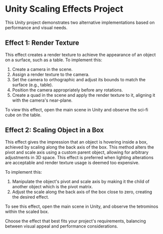 # Unity Scaling Effects Project

This Unity project demonstrates two alternative implementations based on performance and visual needs.

## Effect 1: Render Texture

This effect creates a render texture to achieve the appearance of an object on a surface, such as a table. To implement this:

1. Create a camera in the scene.
2. Assign a render texture to the camera.
3. Set the camera to orthographic and adjust its bounds to match the surface (e.g., table).
4. Position the camera appropriately before any rotations.
5. Create a quad in the scene and apply the render texture to it, aligning it with the camera's near-plane.

To view this effect, open the main scene in Unity and observe the sci-fi cube on the table.

## Effect 2: Scaling Object in a Box

This effect gives the impression that an object is hovering inside a box, achieved by scaling along the back axis of the box. This method alters the pivot and scale axis using a custom parent object, allowing for arbitrary adjustments in 3D space. This effect is preferred when lighting alterations are acceptable and render texture usage is deemed too expensive.

To implement this:

1. Manipulate the object's pivot and scale axis by making it the child of another object which is the pivot matrix.
2. Adjust the scale along the back axis of the box close to zero, creating the desired effect.

To see this effect, open the main scene in Unity, and observe the tetrominos within the scaled box.

Choose the effect that best fits your project's requirements, balancing between visual appeal and performance considerations.
